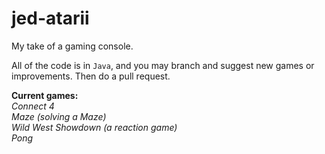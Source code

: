 # jed-atarii
My take of a gaming console.  

All of the code is in `Java`, and you may branch and suggest new games or improvements. Then do a pull request.  

**Current games:**  
_Connect 4_  
_Maze (solving a Maze)_  
_Wild West Showdown (a reaction game)_  
_Pong_  

